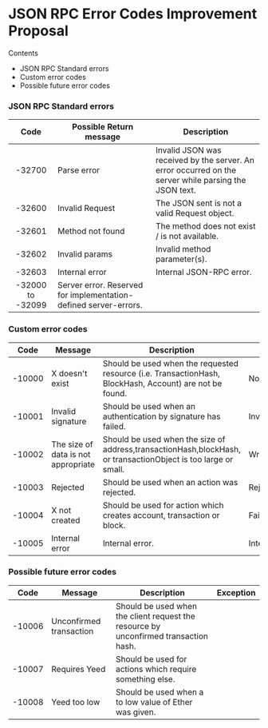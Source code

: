 # JSON RPC Error Codes Improvement Proposal

Contents
- JSON RPC Standard errors
- Custom error codes
- Possible future error codes

### JSON RPC Standard errors
| Code             | Possible Return message                                         | Description                                                                                          |
| :--------------: | --------------------------------------------------------------- | ---------------------------------------------------------------------------------------------------- |
| -32700           | Parse error                                                     | Invalid JSON was received by the server. An error occurred on the server while parsing the JSON text.|
| -32600           | Invalid Request                                                 | The JSON sent is not a valid Request object.                                                         |
| -32601           | Method not found                                                | The method does not exist / is not available.                                                        |
| -32602           | Invalid params                                                  | Invalid method parameter(s).                                                                         |
| -32603           | Internal error                                                  | Internal JSON-RPC error.                                                                             |
| -32000 to -32099 | Server error. Reserved for implementation-defined server-errors.|                                                                                                      |

### Custom error codes

| Code   | Message                             | Description                                                                                                    | Exception                |
| :----: | ----------------------------------- | -------------------------------------------------------------------------------------------------------------- | ------------------------ |
| -10000 | X doesn't exist                     | Should be used when the requested resource (i.e. TransactionHash, BlockHash, Account) are not be found.        | NonExistObjectException  |
| -10001 | Invalid signature                   | Should be used when an authentication by signature has failed.                                                 | InvalidSignatureException|
| -10002 | The size of data is not appropriate | Should be used when the size of address,transactionHash,blockHash, or transactionObject is too large or small. | WrongStructuredException |
| -10003 | Rejected                            | Should be used when an action was rejected.                                                                    | RejectedAccessException  |
| -10004 | X not created                       | Should be used for action which creates account, transaction or block.                                         | FailedOperationException |
| -10005 | Internal error                      | Internal error.                                                                                                | InternalErrorException   |

### Possible future error codes 

| Code   | Message                 | Description                                                                          | Exception |
| :----: | ----------------------- | ------------------------------------------------------------------------------------ | --------- |
| -10006 | Unconfirmed transaction | Should be used when the client request the resource by unconfirmed transaction hash. |           |
| -10007 | Requires Yeed           | Should be used for actions which require something else.                             |           |
| -10008 | Yeed too low            | Should be used when a to low value of Ether was given.                               |           |

